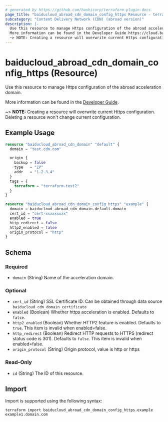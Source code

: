 ```yaml
---
# generated by https://github.com/hashicorp/terraform-plugin-docs
page_title: "baiducloud_abroad_cdn_domain_config_https Resource - terraform-provider-baiducloud"
subcategory: "Content Delivery Network (CDN) (abroad version)"
description: |-
  Use this resource to manage Https configuration of the abroad acceleration domain.
  More information can be found in the Developer Guide https://cloud.baidu.com/doc/CDN-ABROAD/s/ckb0fx9ea.
  ~> NOTE: Creating a resource will overwrite current Https configuration. Deleting a resource won't change current configuration.
---
```


# baiducloud_abroad_cdn_domain_config_https (Resource)

Use this resource to manage Https configuration of the abroad acceleration domain.

More information can be found in the [Developer Guide](https://cloud.baidu.com/doc/CDN-ABROAD/s/ckb0fx9ea).

~> **NOTE:** Creating a resource will overwrite current Https configuration. Deleting a resource won't change current configuration.

## Example Usage

```terraform
resource "baiducloud_abroad_cdn_domain" "default" {
  domain = "test.cdn.com"

  origin {
    backup = false
    type   = "IP"
    addr   = "1.2.3.4"
  }
  tags = {
    terraform = "terraform-test2"
  }
}

resource "baiducloud_abroad_cdn_domain_config_https" "example" {
  domain = baiducloud_abroad_cdn_domain.default.domain
  cert_id = "cert-xxxxxxxxx"
  enabled = true
  http_redirect = false
  http2_enabled = false
  origin_protocol = "http"
}
```

<!-- schema generated by tfplugindocs -->
## Schema

### Required

- `domain` (String) Name of the acceleration domain.

### Optional

- `cert_id` (String) SSL Certificate ID. Can be obtained through data source `baiducloud_cdn_domain_certificate`
- `enabled` (Boolean) Whether https acceleration is enabled. Defaults to `false`.
- `http2_enabled` (Boolean) Whether HTTP2 feature is enabled. Defaults to `true`. This item is invalid when enabled=false.
- `http_redirect` (Boolean) Redirect HTTP requests to HTTPS (redirect status code is 301). Defaults to `false`. This item is invalid when enabled=false.
- `origin_protocol` (String) Origin protocol, value is http or https

### Read-Only

- `id` (String) The ID of this resource.

## Import

Import is supported using the following syntax:

```shell
terraform import baiducloud_abroad_cdn_domain_config_https.example example1.domain.com
```
